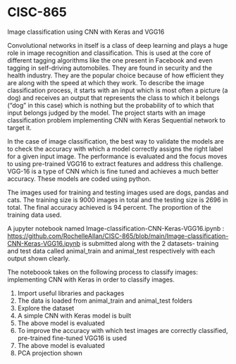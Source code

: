 # CISC-865
Image classification using CNN with Keras and VGG16

Convolutional networks in itself is a class of deep learning and plays a huge role in image recognition and classification. This is used at the core of different tagging algorithms like the one present in Facebook and even tagging in self-driving automobiles. They are found in security and the health industry. They are the popular choice because of how efficient they are along with the speed at which they work. To describe the image classification process, it starts with an input which is most often a picture (a dog) and receives an output that represents the class to which it belongs (“dog” in this case) which is nothing but the probability of to which that input belongs judged by the model. The project starts with an image classification problem implementing CNN with  Keras Sequential network to target it. 

In the case of image classification, the best way to validate the models are to check the accuracy with which a model correctly assigns the right label for a given input image. The performance is evaluated and the focus moves to using pre-trained VGG16 to extract features and address this challenge. VGG-16 is a type of CNN which is fine tuned and achieves a much better accuracy. 
These models are coded using python.

The images used for training and testing images used are dogs, pandas and cats. The training size is 9000 images in total and the testing size is 2696 in total. The final accuracy achieved is 94 percent. The proportion of the training data used.

A jupyter notebook named Image-classification-CNN-Keras-VGG16.ipynb :  https://github.com/RochelleAllan/CISC-865/blob/main/Image-classification-CNN-Keras-VGG16.ipynb is submitted along with the 2 datasets- training and test data called animal_train and animal_test respectively with each output shown clearly.

The noteboook takes on the following process to classify images: 
implementing CNN with Keras in order to classify images.
1. Import useful libraries and packages
2. The data is loaded from animal_train and animal_test folders
3. Explore the dataset
4. A simple CNN with Keras model is built 
5. The above model is evaluated
6. To improve the accuracy with which test images are correctly classified, pre-trained fine-tuned VGG16 is used
7. The above model is evaluated
8. PCA projection shown
